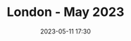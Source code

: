 ---
templateKey: 'event-page'
eventId: 33584690-1c99-4919-8d36-e0c6a89f16eb
title: London - May 2023
sup: "Join us for our next Sitecore Technical User Group meetup of 2023, along with food and drinks.
Kindly hosted at Explore Group's London office, there will be talks from experts from the Sitecore community as well as time to catch up with contacts and make new connections."
intro: "<p><strong>Join us for the next Sitecore Technical User Group meetup of 2023.</strong></p>
<p>Kindly hosted by <a href='https://www.explore-group.com/' target='_blank'>Explore Group</a> at their new London office, there will be talks from members from the Sitecore community as well as time to catch up with contacts and make new connections. Food and refreshments will be provided.</p>
<p>Please sign in and RSVP at the bottom of this page, so we can keep track of numbers for food and drinks. In addition, please <a href='/contact'>reach out to us</a> if you are interested in speaking at this event.</p>
<p>We look forward to seeing you all there!</p>"
date: 2023-05-11 17:30
dateConfirmed: true
showOnlineRsvp: false
talksTbc: true
sponsors: Explore Group
venue:
  name: Explore Group
  address: 3rd floor, 155-157 Minories, London, EC3N 1LJ
  position:
  details: ""
agenda:
  - agenda-item:
    time: "17:30"
    value: Arrival and networking
  - agenda-item:
    time: "18:00"
    value: Talk 1 - TBD
  - agenda-item:
    time: "18:30"
    value: Talk 2 - TBD
  - agenda-item:
    time: "19:00"
    value: Talk 3 - TBD
  - agenda-item:
    time: "20:00"
    value: Close
meta:
  metaTitle: Sitecore User Group - London May 2023
  metaDescription: Join us for the next London Sitecore Technical User Group meetup of 2023 hosted by Explore Group
  metaKeywords: sitecore, user group, london, Explore Group
---